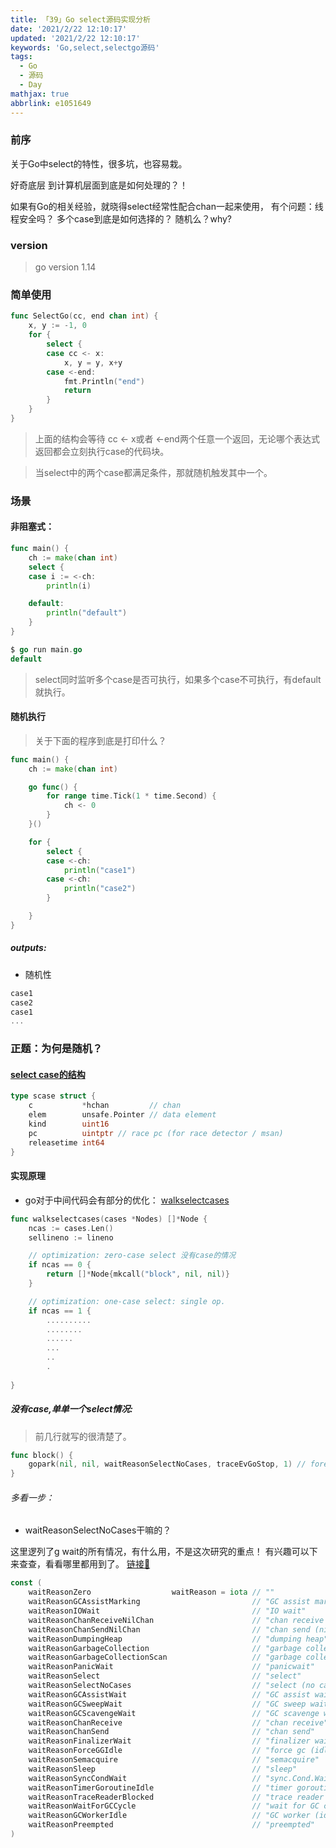 ```yaml
---
title: 「39」Go select源码实现分析
date: '2021/2/22 12:10:17'
updated: '2021/2/22 12:10:17'
keywords: 'Go,select,selectgo源码'
tags:
  - Go
  - 源码
  - Day
mathjax: true
abbrlink: e1051649
---
```


### 前序

关于Go中select的特性，很多坑，也容易栽。

好奇底层 到计算机层面到底是如何处理的？！

如果有Go的相关经验，就晓得select经常性配合chan一起来使用，
有个问题：线程安全吗？ 多个case到底是如何选择的？ 随机么？why?

<!--more-->
### version
>go version 1.14

### 简单使用

```go
func SelectGo(cc, end chan int) {
	x, y := -1, 0
	for {
		select {
		case cc <- x:
			x, y = y, x+y
		case <-end:
			fmt.Println("end")
			return
		}
	}
}
```

>上面的结构会等待 cc <- x或者 <-end两个任意一个返回，无论哪个表达式返回都会立刻执行case的代码块。

>当select中的两个case都满足条件，那就随机触发其中一个。


### 场景


#### 非阻塞式：

```go
func main() {
	ch := make(chan int)
	select {
	case i := <-ch:
		println(i)

	default:
		println("default")
	}
}

$ go run main.go
default
```

>select同时监听多个case是否可执行，如果多个case不可执行，有default就执行。

#### 随机执行

>关于下面的程序到底是打印什么？

```go
func main() {
	ch := make(chan int)

	go func() {
		for range time.Tick(1 * time.Second) {
			ch <- 0
		}
	}()

	for {
		select {
		case <-ch:
			println("case1")
		case <-ch:
			println("case2")
		}

	}
}
```

##### outputs:

* 随机性
```go
case1
case2
case1
...
```

### 正题：为何是随机？

#### [select case的结构](https://github.com/golang/go/blob/release-branch.go1.14/src/runtime/select.go#L29)

```go
type scase struct {
	c           *hchan         // chan
	elem        unsafe.Pointer // data element
	kind        uint16
	pc          uintptr // race pc (for race detector / msan)
	releasetime int64
}
```

#### 实现原理

* go对于中间代码会有部分的优化： [walkselectcases](https://github.com/golang/go/blob/release-branch.go1.14/src/cmd/compile/internal/gc/select.go#L108)


```go
func walkselectcases(cases *Nodes) []*Node {
	ncas := cases.Len()
	sellineno := lineno

	// optimization: zero-case select 没有case的情况
	if ncas == 0 {
		return []*Node{mkcall("block", nil, nil)}
	}

	// optimization: one-case select: single op.
	if ncas == 1 {
        ..........
        ........
        ......
        ...
        ..
        .
    
}
```

##### 没有case,单单一个select情况:

>前几行就写的很清楚了。

```go
func block() {
	gopark(nil, nil, waitReasonSelectNoCases, traceEvGoStop, 1) // forever
}
```

###### 多看一步：
* waitReasonSelectNoCases干嘛的？

这里逻列了g wait的所有情况，有什么用，不是这次研究的重点！
有兴趣可以下来查查，看看哪里都用到了。
[链接🔗](https://github.com/golang/go/blob/release-branch.go1.14/src/runtime/runtime2.go#L948)

```go
const (
	waitReasonZero                  waitReason = iota // ""
	waitReasonGCAssistMarking                         // "GC assist marking"
	waitReasonIOWait                                  // "IO wait"
	waitReasonChanReceiveNilChan                      // "chan receive (nil chan)"
	waitReasonChanSendNilChan                         // "chan send (nil chan)"
	waitReasonDumpingHeap                             // "dumping heap"
	waitReasonGarbageCollection                       // "garbage collection"
	waitReasonGarbageCollectionScan                   // "garbage collection scan"
	waitReasonPanicWait                               // "panicwait"
	waitReasonSelect                                  // "select"
	waitReasonSelectNoCases                           // "select (no cases)"
	waitReasonGCAssistWait                            // "GC assist wait"
	waitReasonGCSweepWait                             // "GC sweep wait"
	waitReasonGCScavengeWait                          // "GC scavenge wait"
	waitReasonChanReceive                             // "chan receive"
	waitReasonChanSend                                // "chan send"
	waitReasonFinalizerWait                           // "finalizer wait"
	waitReasonForceGGIdle                             // "force gc (idle)"
	waitReasonSemacquire                              // "semacquire"
	waitReasonSleep                                   // "sleep"
	waitReasonSyncCondWait                            // "sync.Cond.Wait"
	waitReasonTimerGoroutineIdle                      // "timer goroutine (idle)"
	waitReasonTraceReaderBlocked                      // "trace reader (blocked)"
	waitReasonWaitForGCCycle                          // "wait for GC cycle"
	waitReasonGCWorkerIdle                            // "GC worker (idle)"
	waitReasonPreempted                               // "preempted"
)
```
